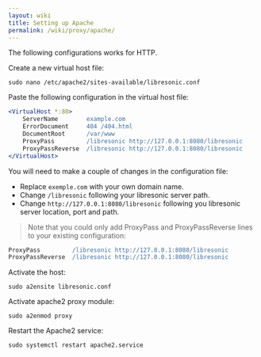 ```yaml
---
layout: wiki
title: Setting up Apache
permalink: /wiki/proxy/apache/
---
```

The following configurations works for HTTP.

Create a new virtual host file:

```
sudo nano /etc/apache2/sites-available/libresonic.conf
```

Paste the following configuration in the virtual host file:

```apache
<VirtualHost *:80>
    ServerName        example.com
    ErrorDocument     404 /404.html
    DocumentRoot      /var/www
    ProxyPass         /libresonic http://127.0.0.1:8080/libresonic
    ProxyPassReverse  /libresonic http://127.0.0.1:8080/libresonic
</VirtualHost>
```

You will need to make a couple of changes in the configuration file:
- Replace `exemple.com` with your own domain name.
- Change `/libresonic` following your libresonic server path.
- Change `http://127.0.0.1:8080/libresonic` following you libresonic server location, port and path.
> Note that you could only add ProxyPass and ProxyPassReverse lines to your existing configuration:
```apache
ProxyPass         /libresonic http://127.0.0.1:8080/libresonic
ProxyPassReverse  /libresonic http://127.0.0.1:8080/libresonic
```

Activate the host:

```
sudo a2ensite libresonic.conf
```

Activate apache2 proxy module:

```
sudo a2enmod proxy
```

Restart the Apache2 service:

```
sudo systemctl restart apache2.service
```
